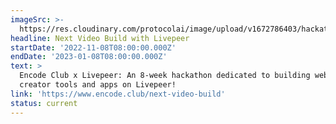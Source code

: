 ```yaml
---
imageSrc: >-
  https://res.cloudinary.com/protocolai/image/upload/v1672786403/hackathons/nextvideobuild_dtlrfj.png
headline: Next Video Build with Livepeer
startDate: '2022-11-08T08:00:00.000Z'
endDate: '2023-01-08T08:00:00.000Z'
text: >
  Encode Club x Livepeer: An 8-week hackathon dedicated to building web3 video
  creator tools and apps on Livepeer!
link: 'https://www.encode.club/next-video-build'
status: current
---
```


